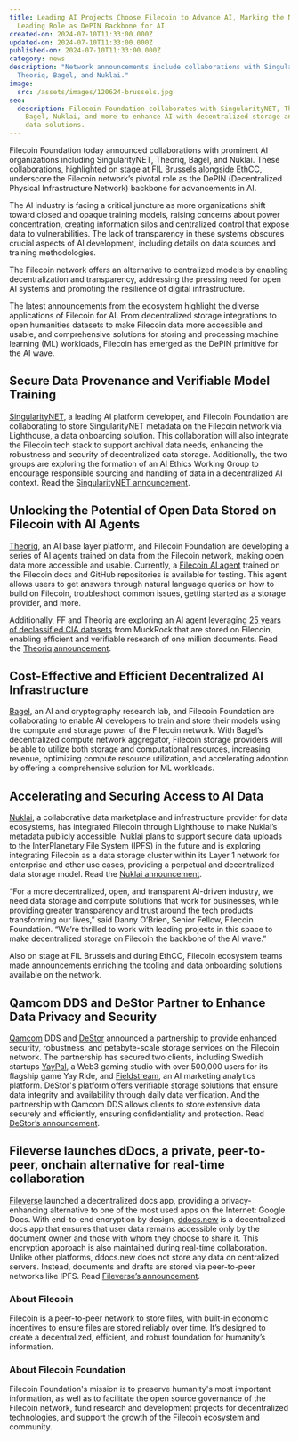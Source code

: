 ```yaml
---
title: Leading AI Projects Choose Filecoin to Advance AI, Marking the Network's
  Leading Role as DePIN Backbone for AI
created-on: 2024-07-10T11:33:00.000Z
updated-on: 2024-07-10T11:33:00.000Z
published-on: 2024-07-10T11:33:00.000Z
category: news
description: "Network announcements include collaborations with SingularityNET,
  Theoriq, Bagel, and Nuklai."
image:
  src: /assets/images/120624-brussels.jpg
seo:
  description: Filecoin Foundation collaborates with SingularityNET, Theoriq,
    Bagel, Nuklai, and more to enhance AI with decentralized storage and secure
    data solutions.
---
```


Filecoin Foundation today announced collaborations with prominent AI organizations including SingularityNET, Theoriq, Bagel, and Nuklai. These collaborations, highlighted on stage at FIL Brussels alongside EthCC, underscore the Filecoin network’s pivotal role as the DePIN (Decentralized Physical Infrastructure Network) backbone for advancements in AI.

The AI industry is facing a critical juncture as more organizations shift toward closed and opaque training models, raising concerns about power concentration, creating information silos and centralized control that expose data to vulnerabilities. The lack of transparency in these systems obscures crucial aspects of AI development, including details on data sources and training methodologies.

The Filecoin network offers an alternative to centralized models by enabling decentralization and transparency, addressing the pressing need for open AI systems and promoting the resilience of digital infrastructure.

The latest announcements from the ecosystem highlight the diverse applications of Filecoin for AI. From decentralized storage integrations to open humanities datasets to make Filecoin data more accessible and usable, and comprehensive solutions for storing and processing machine learning (ML) workloads, Filecoin has emerged as the DePIN primitive for the AI wave.

## Secure Data Provenance and Verifiable Model Training

[SingularityNET](https://singularitynet.io/), a leading AI platform developer, and Filecoin Foundation are collaborating to store SingularityNET metadata on the Filecoin network via Lighthouse, a data onboarding solution. This collaboration will also integrate the Filecoin tech stack to support archival data needs, enhancing the robustness and security of decentralized data storage. Additionally, the two groups are exploring the formation of an AI Ethics Working Group to encourage responsible sourcing and handling of data in a decentralized AI context. Read the [SingularityNET announcement](https://medium.com/singularitynet/singularitynet-and-filecoin-foundation-collaborate-to-enhance-ai-capabilities-through-depin-6b6db3ea224a).

## Unlocking the Potential of Open Data Stored on Filecoin with AI Agents

[Theoriq](https://www.theoriq.ai/), an AI base layer platform, and Filecoin Foundation are developing a series of AI agents trained on data from the Filecoin network, making open data more accessible and usable. Currently, a [Filecoin AI agent](https://infinity.theoriq.ai/) trained on the Filecoin docs and GitHub repositories is available for testing. This agent allows users to get answers through natural language queries on how to build on Filecoin, troubleshoot common issues, getting started as a storage provider, and more.

Additionally, FF and Theoriq are exploring an AI agent leveraging [25 years of declassified CIA datasets](https://www.muckrock.com/news/archives/2017/jan/17/cias-declassified-database-now-online/) from MuckRock that are stored on Filecoin, enabling efficient and verifiable research of one million documents. Read the [Theoriq announcement](https://mirror.xyz/0xbCAa90C8bA95b3ba6C8Aa6900a92FE70b97E5eF7/y8zj9hbr6ZEES9V9bMtqyzEBm0osh5ivoSBEYVN3mkI).

## Cost-Effective and Efficient Decentralized AI Infrastructure

[Bagel](https://www.bagel.net/), an AI and cryptography research lab, and Filecoin Foundation are collaborating to enable AI developers to train and store their models using the compute and storage power of the Filecoin network. With Bagel’s decentralized compute network aggregator, Filecoin storage providers will be able to utilize both storage and computational resources, increasing revenue, optimizing compute resource utilization, and accelerating adoption by offering a comprehensive solution for ML workloads.

## Accelerating and Securing Access to AI Data

[Nuklai](https://www.nukl.ai/), a collaborative data marketplace and infrastructure provider for data ecosystems, has integrated Filecoin through Lighthouse to make Nuklai’s metadata publicly accessible. Nuklai plans to support secure data uploads to the InterPlanetary File System (IPFS) in the future and is exploring integrating Filecoin as a data storage cluster within its Layer 1 network for enterprise and other use cases, providing a perpetual and decentralized data storage model. Read the [Nuklai announcement](https://www.nukl.ai/blog/nuklai-and-filecoin-foundation-collaborate-to-archive-the-worlds-data).

“For a more decentralized, open, and transparent AI-driven industry, we need data storage and compute solutions that work for businesses, while providing greater transparency and trust around the tech products transforming our lives,” said Danny O’Brien, Senior Fellow, Filecoin Foundation. “We’re thrilled to work with leading projects in this space to make decentralized storage on Filecoin the backbone of the AI wave.”

Also on stage at FIL Brussels and during EthCC, Filecoin ecosystem teams made announcements enriching the tooling and data onboarding solutions available on the network.

## Qamcom DDS and DeStor Partner to Enhance Data Privacy and Security

[Qamcom](https://www.qamcom.com/) DDS and [DeStor](https://destor.com/) announced a partnership to provide enhanced security, robustness, and petabyte-scale storage services on the Filecoin network. The partnership has secured two clients, including Swedish startups [YayPal](https://www.yaypal.io/), a Web3 gaming studio with over 500,000 users for its flagship game Yay Ride, and [Fieldstream](https://www.fieldstream.ai/), an AI marketing analytics platform. DeStor's platform offers verifiable storage solutions that ensure data integrity and availability through daily data verification. And the partnership with Qamcom DDS allows clients to store extensive data securely and efficiently, ensuring confidentiality and protection. Read [DeStor’s announcement](https://destor.com/resources/news/qamcom-dds-destor-partnership?utm_campaign=DeStor%20x%20Qamcom&utm_content=299525148&utm_medium=social&utm_source=twitter&hss_channel=tw-1643978783375106050).

## Fileverse launches dDocs, a private, peer-to-peer, onchain alternative for real-time collaboration

[Fileverse](https://fileverse.io/) launched a decentralized docs app, providing a privacy-enhancing alternative to one of the most used apps on the Internet: Google Docs. With end-to-end encryption by design, [ddocs.new](http://ddocs.new) is a decentralized docs app that ensures that user data remains accessible only by the document owner and those with whom they choose to share it. This encryption approach is also maintained during real-time collaboration. Unlike other platforms, ddocs.new does not store any data on centralized servers. Instead, documents and drafts are stored via peer-to-peer networks like IPFS. Read [Fileverse’s announcement](https://portal.fileverse.io/#/0x73266E4875f3A0828310920A0A54AC1D6d5bec75/file/2?chainId=100).

### About Filecoin

Filecoin is a peer-to-peer network to store files, with built-in economic incentives to ensure files are stored reliably over time. It’s designed to create a decentralized, efficient, and robust foundation for humanity’s information.

### About Filecoin Foundation

Filecoin Foundation's mission is to preserve humanity's most important information, as well as to facilitate the open source governance of the Filecoin network, fund research and development projects for decentralized technologies, and support the growth of the Filecoin ecosystem and community.
